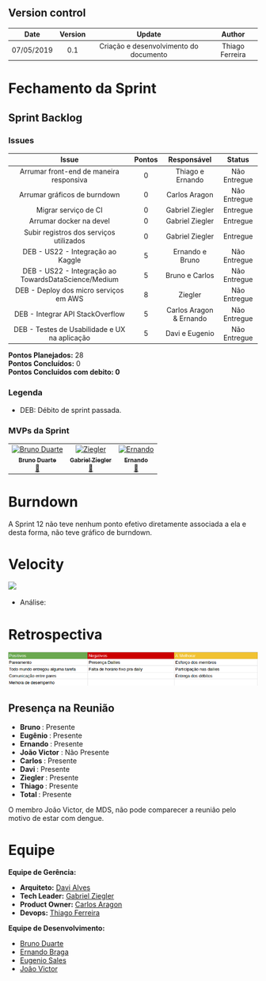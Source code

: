## Version control

|Date|Version|Update|Author|
|:--:|:----:|:-------:|:---:|
| 07/05/2019 |0.1|Criação e desenvolvimento do documento|Thiago Ferreira|

# Fechamento da Sprint

## Sprint Backlog

### Issues

|Issue|Pontos|Responsável|Status|
|:---:|:----:|:---------:|:--------:|
|Arrumar front-end de maneira responsiva|0|Thiago e Ernando|Não Entregue|
|Arrumar gráficos de burndown|0|Carlos Aragon|Não Entregue|
|Migrar serviço de CI|0|Gabriel Ziegler|Entregue|
|Arrumar docker na devel|0|Gabriel Ziegler|Entregue|
|Subir registros dos serviços utilizados|0|Gabriel Ziegler|Entregue|
| DEB - US22 - Integração ao Kaggle| 5 | Ernando e Bruno|Não Entregue|
| DEB - US22 - Integração ao TowardsDataScience/Medium | 5 |Bruno e Carlos|Não Entregue|
| DEB - Deploy dos micro serviços em AWS | 8 | Ziegler |Não Entregue|
| DEB - Integrar API StackOverflow | 5 | Carlos Aragon & Ernando |Não Entregue|
| DEB - Testes de Usabilidade e UX na aplicação|5|Davi e Eugenio|Não Entregue|

**Pontos Planejados:** 28 <br>
**Pontos Concluídos:** 0 <br>
**Pontos Concluidos com debito: 0**

### Legenda

- DEB: Débito de sprint passada.

### MVPs da Sprint

<table>
  </tr>
  <td align="center">
    <a href="https://github.com/Mexazonic">
      <img src="https://images.zenhubusercontent.com/59d66de5b0222d5de47a6fd4/a786015d-f914-4dc5-9735-f9c555d1a85b" height="100px" width="100px;" alt="Bruno Duarte"/><br /><sub><b>Bruno Duarte</b></sub></a><br /><a href="https://github.com/fga-eps-mds/2019.1-PyLearner/commits?author=Mexazonic" title="MVP">📖
    </a>
  </td>
  <td align="center">
    <a href="https://github.com/gabrielziegler3">
      <img src="https://images.zenhubusercontent.com/59d66de5b0222d5de47a6fd4/6fb6e6cf-49a0-4a28-8f98-aa6286cb95f3" height="100px" width="100px;" alt="Ziegler"/><br /><sub><b>Gabriel Ziegler</b></sub></a><br /><a href="https://github.com/fga-eps-mds/2019.1-PyLearner/commits?author=gabrielziegler3" title="MVP">📖
    </a>
  </td>
  <td align="center"><a href="https://github.com/zarathosdeath"><img src="https://avatars2.githubusercontent.com/u/32016154?v=4" width="100px;" alt="Ernando"/><br /><sub><b>Ernando </b></sub></a><br /><a href="https://github.com/fga-eps-mds/2019.1-PyLearner/commits?author=zarathosdeath" title="Documentation">📖</a>
  </td>
  <tr>
  
</table>

# Burndown

A Sprint 12 não teve nenhum ponto efetivo diretamente associada a ela e desta forma, não teve gráfico de burndown.

# Velocity

![](../img/velocitysprint11)

- Análise:

# Retrospectiva

![](../img/reviewsprint11.png)

## Presença na Reunião

* <b>Bruno      </b> : Presente
* <b>Eugênio    </b> : Presente
* <b>Ernando    </b> : Presente
* <b>João Victor</b> : Não Presente
* <b>Carlos     </b> : Presente
* <b>Davi       </b> : Presente
* <b>Ziegler    </b> : Presente
* <b>Thiago     </b> : Presente
* <b>Total      </b> : Presente

O membro João Victor, de MDS, não pode comparecer a reunião pelo motivo de estar com dengue.

# Equipe
**Equipe de Gerência:** <br>
* **Arquiteto:** [Davi Alves](https://github.com/davialvb) <br> 
* **Tech Leader:** [Gabriel Ziegler](https://github.com/gabrielziegler3) <br>
* **Product Owner:** [Carlos Aragon](https://github.com/carlosaragon) <br>
* **Devops:** [Thiago Ferreira](https://github.com/thiagoiferreira)

**Equipe de Desenvolvimento:** <br>
- [Bruno Duarte](https://github.com/Mexazonic)<br>
- [Ernando Braga](https://github.com/ZarathosDeath)<br>
- [Eugenio Sales](https://github.com/Eugeniosales)<br>
- [João Victor](https://github.com/joao15victor08)<br>